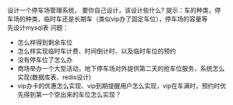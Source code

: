 设计一个停车场管理系统，
要你自己设计，该设计些什么?
提示：车的种类，停车场的种类，临时车还是长期车（类似vip办了固定车位），停车场的容量等<br>
先设计mysql表
问题：  
* 怎么样得到剩余车位
* 怎么样实现临时车计费、时间倒计时、以及临时车位的预约
* 没有停车位了怎么办
* 商场举办一个大型活动，地下停车场对外提供第二天的抢车位服务，系统怎么实现(数据库表、redis设计)
*  vip办卡的优惠怎么实现、vip到期提醒用户怎么实现，vip在车满时，预约时优先得到第一个空出来的车位怎么实现？
